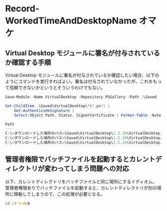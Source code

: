 # Record-WorkedTimeAndDesktopName オマケ

## Virtual Desktop モジュールに署名が付与されているか確認する手順

Virtual Desktop モジュールに署名が付与されているか確認したい場合、以下のようにコマンドを実行すればよい。署名は付与されていなかったが、これをもって信頼できないかというとそういうわけでもない。

```powershell
Save-Module -Name VirtualDesktop -Repository PSGallery -Path .\Saved

Get-ChildItem .\Saved\VirtualDesktop\*\*.ps*1 |
    Get-AuthenticodeSignature |
    Select-Object Path, Status, SignerCertificate | Format-Table -Auto

Path                                                                                                                Status SignerCertificate
----                                                                                                                ------ -----------------
C:\<ダウンロードした場所のパス>\Saved\VirtualDesktop\1.5.10\VirtualDesktop.ps1  NotSigned                  
C:\<ダウンロードした場所のパス>\Saved\VirtualDesktop\1.5.10\VirtualDesktop.psd1 NotSigned                  
C:\<ダウンロードした場所のパス>\Saved\VirtualDesktop\1.5.10\VirtualDesktop.psm1 NotSigned  
```

## 管理者権限でバッチファイルを起動するとカレントディレクトリが変わってしまう問題への対応

以下、カレントディレクトリをバッチファイルと同じ場所にするイディオム。
管理者権限ありでバッチファイルを起動すると、カレントディレクトリが別の場所に移動してしまうので、この処理が必要となる。

```bat
cd /d %~dp0
```

